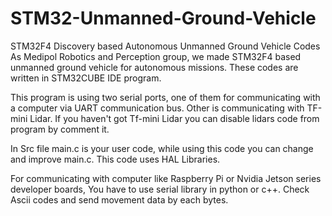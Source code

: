 # STM32-Unmanned-Ground-Vehicle
STM32F4 Discovery based Autonomous Unmanned Ground Vehicle Codes
As Medipol Robotics and Perception group, we made STM32F4 based unmanned ground vehicle for autonomous missions. These codes are written in STM32CUBE IDE program.

This program is using two serial ports, one of them for communicating with a computer via UART communication bus. Other is communicating with TF-mini Lidar. If you haven't got Tf-mini Lidar you can disable lidars code from program by comment it.

In Src file main.c is your user code, while using this code you can change and improve main.c. This code uses HAL Libraries.

For communicating with computer like Raspberry Pi or Nvidia Jetson series developer boards, You have to use serial library in python or c++. Check Ascii codes and send movement data by each bytes.
